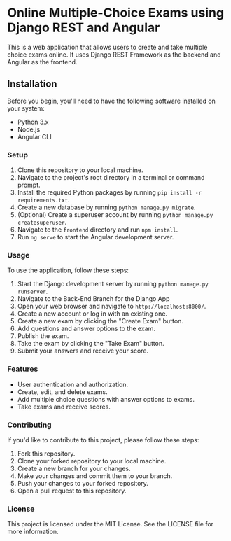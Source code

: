 # Online Multiple-Choice Exams using Django REST and Angular

This is a web application that allows users to create and take multiple choice exams online. It uses Django REST Framework as the backend and Angular as the frontend.



## Installation

Before you begin, you'll need to have the following software installed on your system:

-   Python 3.x
-   Node.js
-   Angular CLI
### Setup

1.  Clone this repository to your local machine.
2.  Navigate to the project's root directory in a terminal or command prompt.
3.  Install the required Python packages by running `pip install -r requirements.txt`.
4.  Create a new database by running `python manage.py migrate`.
5.  (Optional) Create a superuser account by running `python manage.py createsuperuser`.
6.  Navigate to the `frontend` directory and run `npm install`.
7.  Run `ng serve` to start the Angular development server.

### Usage

To use the application, follow these steps:

1.  Start the Django development server by running `python manage.py runserver`.
2.  Navigate to the Back-End Branch for the Django App
3.  Open your web browser and navigate to `http://localhost:8000/`.
4.  Create a new account or log in with an existing one.
5.  Create a new exam by clicking the "Create Exam" button.
6.  Add questions and answer options to the exam.
7.  Publish the exam.
8.  Take the exam by clicking the "Take Exam" button.
9.  Submit your answers and receive your score.

### Features

-   User authentication and authorization.
-   Create, edit, and delete exams.
-   Add multiple choice questions with answer options to exams.
-   Take exams and receive scores.

### Contributing

If you'd like to contribute to this project, please follow these steps:

1.  Fork this repository.
2.  Clone your forked repository to your local machine.
3.  Create a new branch for your changes.
4.  Make your changes and commit them to your branch.
5.  Push your changes to your forked repository.
6.  Open a pull request to this repository.

### License

This project is licensed under the MIT License. See the LICENSE file for more information.
